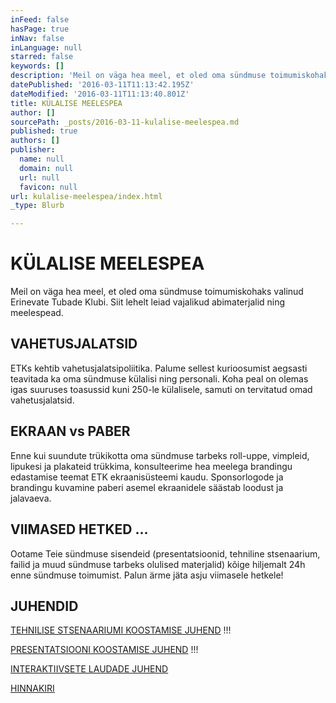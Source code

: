 ```yaml
---
inFeed: false
hasPage: true
inNav: false
inLanguage: null
starred: false
keywords: []
description: 'Meil on väga hea meel, et oled oma sündmuse toimumiskohaks valinud Erinevate Tubade Klubi. Siit lehelt leiad vajalikud abimaterjalid ning meelespead.'
datePublished: '2016-03-11T11:13:42.195Z'
dateModified: '2016-03-11T11:13:40.801Z'
title: KÜLALISE MEELESPEA
author: []
sourcePath: _posts/2016-03-11-kulalise-meelespea.md
published: true
authors: []
publisher:
  name: null
  domain: null
  url: null
  favicon: null
url: kulalise-meelespea/index.html
_type: Blurb

---
```

# KÜLALISE MEELESPEA

Meil on väga hea meel, et oled oma sündmuse toimumiskohaks valinud Erinevate Tubade Klubi. Siit lehelt leiad vajalikud abimaterjalid ning meelespead.

## VAHETUSJALATSID

ETKs kehtib vahetusjalatsipoliitika. Palume sellest kurioosumist aegsasti teavitada ka oma sündmuse külalisi ning personali. Koha peal on olemas igas suuruses toasussid kuni 250-le külalisele, samuti on tervitatud omad vahetusjalatsid. 

## EKRAAN vs PABER

Enne kui suundute trükikotta oma sündmuse tarbeks roll-uppe, vimpleid, lipukesi ja plakateid trükkima, konsulteerime hea meelega brandingu edastamise teemat ETK ekraanisüsteemi kaudu. Sponsorlogode ja brandingu kuvamine paberi asemel ekraanidele säästab loodust ja jalavaeva.

## VIIMASED HETKED ...

Ootame Teie sündmuse sisendeid (presentatsioonid, tehniline stsenaarium, failid ja muud sündmuse tarbeks olulised materjalid) kõige hiljemalt 24h enne sündmuse toimumist. Palun ärme jäta asju viimasele hetkele!  

## JUHENDID

[TEHNILISE STSENAARIUMI KOOSTAMISE JUHEND][0] !!!

[PRESENTATSIOONI KOOSTAMISE JUHEND][1] !!!

[INTERAKTIIVSETE LAUDADE JUHEND][2]

[HINNAKIRI][3]

[0]: https://www.dropbox.com/s/5r3ype50b48szxv/ETK_tehniline_stsenaarium.pdf?dl=0
[1]: https://www.dropbox.com/s/h25cobakfq800gj/ETK_presentation_manual.pdf?dl=0
[2]: https://www.dropbox.com/s/ezrzmjmj21r29rg/interaktiivsed_lauad.pdf?dl=0
[3]: https://www.dropbox.com/s/1v0y2wasgwg8s04/etk_hinnakiri.pdf?dl=0